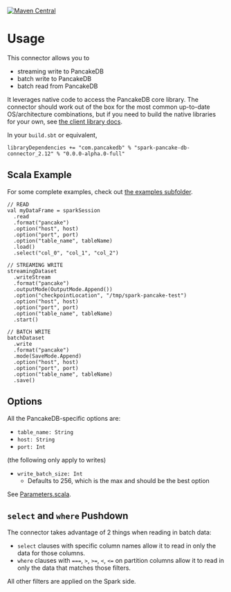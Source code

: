 [![Maven Central][maven-badge]][maven-url]

[maven-badge]: https://maven-badges.herokuapp.com/maven-central/com.pancakedb/spark-pancake-db-connector_2.12/badge.svg?gav=true
[maven-url]: https://search.maven.org/artifact/com.pancakedb/spark-pancake-db-connector_2.12

# Usage

This connector allows you to
* streaming write to PancakeDB
* batch write to PancakeDB
* batch read from PancakeDB

It leverages native code to access the PancakeDB core library.
The connector should work out of the box for the most common
up-to-date
OS/architecture combinations, but if you need to build the native libraries
for your own, see [the client library docs](https://github.com/pancake-db/pancake-scala-client#Requirements).

In your `build.sbt` or equivalent,

```
libraryDependencies += "com.pancakedb" % "spark-pancake-db-connector_2.12" % "0.0.0-alpha.0-full"
```

## Scala Example

For some complete examples, check out
[the examples subfolder](https://github.com/pancake-db/spark-pancake-connector/tree/main/examples).

```
// READ
val myDataFrame = sparkSession
  .read
  .format("pancake")
  .option("host", host)
  .option("port", port)
  .option("table_name", tableName)
  .load()
  .select("col_0", "col_1", "col_2")
  
// STREAMING WRITE
streamingDataset
  .writeStream
  .format("pancake")
  .outputMode(OutputMode.Append())
  .option("checkpointLocation", "/tmp/spark-pancake-test")
  .option("host", host)
  .option("port", port)
  .option("table_name", tableName)
  .start()
  
// BATCH WRITE
batchDataset
  .write
  .format("pancake")
  .mode(SaveMode.Append)
  .option("host", host)
  .option("port", port)
  .option("table_name", tableName)
  .save()
```

## Options

All the PancakeDB-specific options are:
* `table_name: String`
* `host: String`
* `port: Int`

(the following only apply to writes)
* `write_batch_size: Int`
  * Defaults to 256, which is the max and should be the best option

See [Parameters.scala](https://github.com/pancake-db/spark-pancake-connector/blob/main/src/main/scala/com/pancakedb/spark/Parameters.scala).

## `select` and `where` Pushdown

The connector takes advantage of 2 things when reading in batch data:
* `select` clauses with specific column names allow it to read in only the data for
those columns.
* `where` clauses with `===`, `>`, `>=`, `<`, `<=` on partition columns allow
it to read in only the data that matches those filters.

All other filters are applied on the Spark side.
